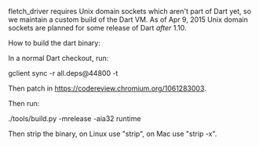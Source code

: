 <!---
Copyright (c) 2015, the Fletch project authors. Please see the AUTHORS file
for details. All rights reserved. Use of this source code is governed by a
BSD-style license that can be found in the LICENSE.md file.
-->

fletch_driver requires Unix domain sockets which aren't part of Dart yet, so we
maintain a custom build of the Dart VM. As of Apr 9, 2015 Unix domain sockets
are planned for some release of Dart *after* 1.10.

How to build the dart binary:

In a normal Dart checkout, run:

  gclient sync -r all.deps@44800 -t

Then patch in https://codereview.chromium.org/1061283003.

Then run:

  ./tools/build.py -mrelease -aia32 runtime

Then strip the binary, on Linux use "strip", on Mac use "strip -x".
